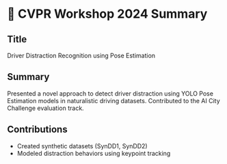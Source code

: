 # 📄 CVPR Workshop 2024 Summary

## Title
Driver Distraction Recognition using Pose Estimation

## Summary
Presented a novel approach to detect driver distraction using YOLO Pose Estimation models in naturalistic driving datasets. Contributed to the AI City Challenge evaluation track.

## Contributions
- Created synthetic datasets (SynDD1, SynDD2)
- Modeled distraction behaviors using keypoint tracking
